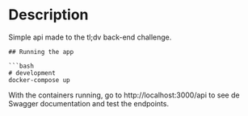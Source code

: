 # Description

Simple api made to the tl;dv back-end challenge.
```
## Running the app

```bash
# development
docker-compose up
```
With the containers running, go to http://localhost:3000/api to see de Swagger documentation and test the endpoints.
